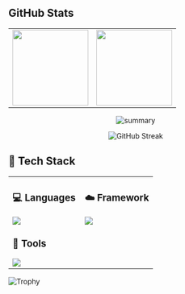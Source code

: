 

## GitHub Stats

<div align="center">
  
<table>
  <tr>
    <td>
      <img src="	https://github-readme-activity-graph.vercel.app/graph?username=arkyork&theme=github" height="150"/>
    </td>
    <td>
      <img src="https://github-readme-stats.vercel.app/api/top-langs/?username=arkyork&layout=compact" height="150"/>
    </td>
  </tr>
</table>  

![summary](https://github-profile-summary-cards.vercel.app/api/cards/profile-details?username=arkyork&theme=2077)


![GitHub Streak](https://streak-stats.demolab.com/?user=arkyork&theme=transparent&border_radius=10)
</div>


## 🧰 Tech Stack

<table>
<tr>
<td width="50%" valign="top">

### 💻 Languages  
<img src="https://skillicons.dev/icons?i=python,js,html,css,php,java" />

<br/>

### 📱  Tools  
<img src="https://skillicons.dev/icons?i=vscode,docker" />



</td>
<td width="50%" valign="top">



### ☁️ Framework  

<img src="https://skillicons.dev/icons?i=pytorch,flask,django,laravel," />

</td>
</tr>
</table>

![Trophy](https://github-profile-trophy.vercel.app/?username=arkyork&theme=gruvbox&no-frame=true)

